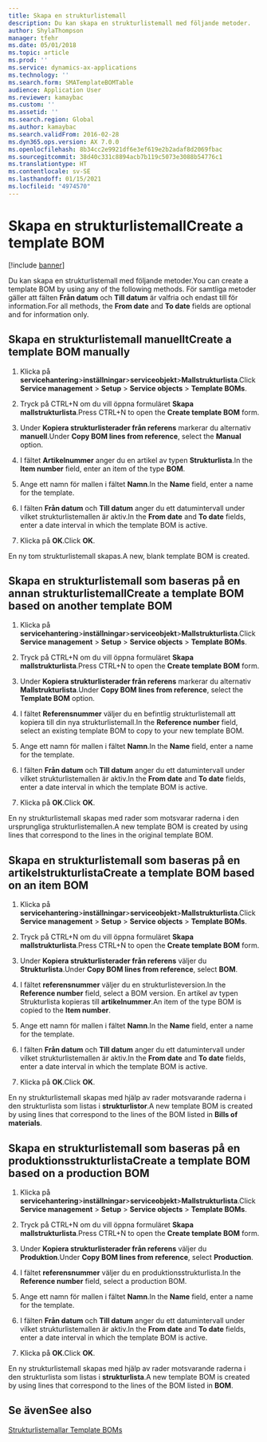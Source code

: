 ```yaml
---
title: Skapa en strukturlistemall
description: Du kan skapa en strukturlistemall med följande metoder.
author: ShylaThompson
manager: tfehr
ms.date: 05/01/2018
ms.topic: article
ms.prod: ''
ms.service: dynamics-ax-applications
ms.technology: ''
ms.search.form: SMATemplateBOMTable
audience: Application User
ms.reviewer: kamaybac
ms.custom: ''
ms.assetid: ''
ms.search.region: Global
ms.author: kamaybac
ms.search.validFrom: 2016-02-28
ms.dyn365.ops.version: AX 7.0.0
ms.openlocfilehash: 8b34cc2e9921df6e3ef619e2b2adaf8d2069fbac
ms.sourcegitcommit: 38d40c331c8894acb7b119c5073e3088b54776c1
ms.translationtype: HT
ms.contentlocale: sv-SE
ms.lasthandoff: 01/15/2021
ms.locfileid: "4974570"
---
```

# <a name="create-a-template-bom"></a><span data-ttu-id="d005d-103">Skapa en strukturlistemall</span><span class="sxs-lookup"><span data-stu-id="d005d-103">Create a template BOM</span></span>   

[!include [banner](../includes/banner.md)]


<span data-ttu-id="d005d-104">Du kan skapa en strukturlistemall med följande metoder.</span><span class="sxs-lookup"><span data-stu-id="d005d-104">You can create a template BOM by using any of the following methods.</span></span> <span data-ttu-id="d005d-105">För samtliga metoder gäller att fälten **Från datum** och **Till datum** är valfria och endast till för information.</span><span class="sxs-lookup"><span data-stu-id="d005d-105">For all methods, the **From date** and **To date** fields are optional and for information only.</span></span>

## <a name="create-a-template-bom-manually"></a><span data-ttu-id="d005d-106">Skapa en strukturlistemall manuellt</span><span class="sxs-lookup"><span data-stu-id="d005d-106">Create a template BOM manually</span></span>

1.  <span data-ttu-id="d005d-107">Klicka på **servicehantering**\>**inställningar**\>**serviceobjekt**\>**Mallstrukturlista**.</span><span class="sxs-lookup"><span data-stu-id="d005d-107">Click **Service management** \> **Setup** \> **Service objects** \> **Template BOMs**.</span></span>

2.  <span data-ttu-id="d005d-108">Tryck på CTRL+N om du vill öppna formuläret **Skapa mallstrukturlista**.</span><span class="sxs-lookup"><span data-stu-id="d005d-108">Press CTRL+N to open the **Create template BOM** form.</span></span>

3.  <span data-ttu-id="d005d-109">Under **Kopiera strukturlisterader från referens** markerar du alternativ **manuell**.</span><span class="sxs-lookup"><span data-stu-id="d005d-109">Under **Copy BOM lines from reference**, select the **Manual** option.</span></span>

4.  <span data-ttu-id="d005d-110">I fältet **Artikelnummer** anger du en artikel av typen **Strukturlista**.</span><span class="sxs-lookup"><span data-stu-id="d005d-110">In the **Item number** field, enter an item of the type **BOM**.</span></span>

5.  <span data-ttu-id="d005d-111">Ange ett namn för mallen i fältet **Namn**.</span><span class="sxs-lookup"><span data-stu-id="d005d-111">In the **Name** field, enter a name for the template.</span></span>

6.  <span data-ttu-id="d005d-112">I fälten **Från datum** och **Till datum** anger du ett datumintervall under vilket strukturlistemallen är aktiv.</span><span class="sxs-lookup"><span data-stu-id="d005d-112">In the **From date** and **To date** fields, enter a date interval in which the template BOM is active.</span></span>

7.  <span data-ttu-id="d005d-113">Klicka på **OK**.</span><span class="sxs-lookup"><span data-stu-id="d005d-113">Click **OK**.</span></span>

<span data-ttu-id="d005d-114">En ny tom strukturlistemall skapas.</span><span class="sxs-lookup"><span data-stu-id="d005d-114">A new, blank template BOM is created.</span></span>

## <a name="create-a-template-bom-based-on-another-template-bom"></a><span data-ttu-id="d005d-115">Skapa en strukturlistemall som baseras på en annan strukturlistemall</span><span class="sxs-lookup"><span data-stu-id="d005d-115">Create a template BOM based on another template BOM</span></span>

1.  <span data-ttu-id="d005d-116">Klicka på **servicehantering**\>**inställningar**\>**serviceobjekt**\>**Mallstrukturlista**.</span><span class="sxs-lookup"><span data-stu-id="d005d-116">Click **Service management** \> **Setup** \> **Service objects** \> **Template BOMs**.</span></span>

2.  <span data-ttu-id="d005d-117">Tryck på CTRL+N om du vill öppna formuläret **Skapa mallstrukturlista**.</span><span class="sxs-lookup"><span data-stu-id="d005d-117">Press CTRL+N to open the **Create template BOM** form.</span></span>

3.  <span data-ttu-id="d005d-118">Under **Kopiera strukturlisterader från referens** markerar du alternativ **Mallstrukturlista**.</span><span class="sxs-lookup"><span data-stu-id="d005d-118">Under **Copy BOM lines from reference**, select the **Template BOM** option.</span></span>

4.  <span data-ttu-id="d005d-119">I fältet **Referensnummer** väljer du en befintlig strukturlistemall att kopiera till din nya strukturlistemall.</span><span class="sxs-lookup"><span data-stu-id="d005d-119">In the **Reference number** field, select an existing template BOM to copy to your new template BOM.</span></span>

5.  <span data-ttu-id="d005d-120">Ange ett namn för mallen i fältet **Namn**.</span><span class="sxs-lookup"><span data-stu-id="d005d-120">In the **Name** field, enter a name for the template.</span></span>

6.  <span data-ttu-id="d005d-121">I fälten **Från datum** och **Till datum** anger du ett datumintervall under vilket strukturlistemallen är aktiv.</span><span class="sxs-lookup"><span data-stu-id="d005d-121">In the **From date** and **To date** fields, enter a date interval in which the template BOM is active.</span></span>

7.  <span data-ttu-id="d005d-122">Klicka på **OK**.</span><span class="sxs-lookup"><span data-stu-id="d005d-122">Click **OK**.</span></span>

<span data-ttu-id="d005d-123">En ny strukturlistemall skapas med rader som motsvarar raderna i den ursprungliga strukturlistemallen.</span><span class="sxs-lookup"><span data-stu-id="d005d-123">A new template BOM is created by using lines that correspond to the lines in the original template BOM.</span></span>

## <a name="create-a-template-bom-based-on-an-item-bom"></a><span data-ttu-id="d005d-124">Skapa en strukturlistemall som baseras på en artikelstrukturlista</span><span class="sxs-lookup"><span data-stu-id="d005d-124">Create a template BOM based on an item BOM</span></span>

1.  <span data-ttu-id="d005d-125">Klicka på **servicehantering**\>**inställningar**\>**serviceobjekt**\>**Mallstrukturlista**.</span><span class="sxs-lookup"><span data-stu-id="d005d-125">Click **Service management** \> **Setup** \> **Service objects** \> **Template BOMs**.</span></span>

2.  <span data-ttu-id="d005d-126">Tryck på CTRL+N om du vill öppna formuläret **Skapa mallstrukturlista**.</span><span class="sxs-lookup"><span data-stu-id="d005d-126">Press CTRL+N to open the **Create template BOM** form.</span></span>

3.  <span data-ttu-id="d005d-127">Under **Kopiera strukturlisterader från referens** väljer du **Strukturlista**.</span><span class="sxs-lookup"><span data-stu-id="d005d-127">Under **Copy BOM lines from reference**, select **BOM**.</span></span>

4.  <span data-ttu-id="d005d-128">I fältet **referensnummer** väljer du en strukturlisteversion.</span><span class="sxs-lookup"><span data-stu-id="d005d-128">In the **Reference number** field, select a BOM version.</span></span> <span data-ttu-id="d005d-129">En artikel av typen Strukturlista kopieras till **artikelnummer**.</span><span class="sxs-lookup"><span data-stu-id="d005d-129">An item of the type BOM is copied to the **Item number**.</span></span>

5.  <span data-ttu-id="d005d-130">Ange ett namn för mallen i fältet **Namn**.</span><span class="sxs-lookup"><span data-stu-id="d005d-130">In the **Name** field, enter a name for the template.</span></span>

6.  <span data-ttu-id="d005d-131">I fälten **Från datum** och **Till datum** anger du ett datumintervall under vilket strukturlistemallen är aktiv.</span><span class="sxs-lookup"><span data-stu-id="d005d-131">In the **From date** and **To date** fields, enter a date interval in which the template BOM is active.</span></span>

7.  <span data-ttu-id="d005d-132">Klicka på **OK**.</span><span class="sxs-lookup"><span data-stu-id="d005d-132">Click **OK**.</span></span>

<span data-ttu-id="d005d-133">En ny strukturlistemall skapas med hjälp av rader motsvarande raderna i den strukturlista som listas i **strukturlistor**.</span><span class="sxs-lookup"><span data-stu-id="d005d-133">A new template BOM is created by using lines that correspond to the lines of the BOM listed in **Bills of materials**.</span></span>

## <a name="create-a-template-bom-based-on-a-production-bom"></a><span data-ttu-id="d005d-134">Skapa en strukturlistemall som baseras på en produktionsstrukturlista</span><span class="sxs-lookup"><span data-stu-id="d005d-134">Create a template BOM based on a production BOM</span></span>

1.  <span data-ttu-id="d005d-135">Klicka på **servicehantering**\>**inställningar**\>**serviceobjekt**\>**Mallstrukturlista**.</span><span class="sxs-lookup"><span data-stu-id="d005d-135">Click **Service management** \> **Setup** \> **Service objects** \> **Template BOMs**.</span></span>

2.  <span data-ttu-id="d005d-136">Tryck på CTRL+N om du vill öppna formuläret **Skapa mallstrukturlista**.</span><span class="sxs-lookup"><span data-stu-id="d005d-136">Press CTRL+N to open the **Create template BOM** form.</span></span>

3.  <span data-ttu-id="d005d-137">Under **Kopiera strukturlisterader från referens** väljer du **Produktion**.</span><span class="sxs-lookup"><span data-stu-id="d005d-137">Under **Copy BOM lines from reference**, select **Production**.</span></span>

4.  <span data-ttu-id="d005d-138">I fältet **referensnummer** väljer du en produktionsstrukturlista.</span><span class="sxs-lookup"><span data-stu-id="d005d-138">In the **Reference number** field, select a production BOM.</span></span>

5.  <span data-ttu-id="d005d-139">Ange ett namn för mallen i fältet **Namn**.</span><span class="sxs-lookup"><span data-stu-id="d005d-139">In the **Name** field, enter a name for the template.</span></span>

6.  <span data-ttu-id="d005d-140">I fälten **Från datum** och **Till datum** anger du ett datumintervall under vilket strukturlistemallen är aktiv.</span><span class="sxs-lookup"><span data-stu-id="d005d-140">In the **From date** and **To date** fields, enter a date interval in which the template BOM is active.</span></span>

7.  <span data-ttu-id="d005d-141">Klicka på **OK**.</span><span class="sxs-lookup"><span data-stu-id="d005d-141">Click **OK**.</span></span>

<span data-ttu-id="d005d-142">En ny strukturlistemall skapas med hjälp av rader motsvarande raderna i den strukturlista som listas i **strukturlista**.</span><span class="sxs-lookup"><span data-stu-id="d005d-142">A new template BOM is created by using lines that correspond to the lines of the BOM listed in **BOM**.</span></span>

## <a name="see-also"></a><span data-ttu-id="d005d-143">Se även</span><span class="sxs-lookup"><span data-stu-id="d005d-143">See also</span></span>

[<span data-ttu-id="d005d-144">Strukturlistemallar </span><span class="sxs-lookup"><span data-stu-id="d005d-144">Template BOMs</span></span>](template-boms.md)

  


